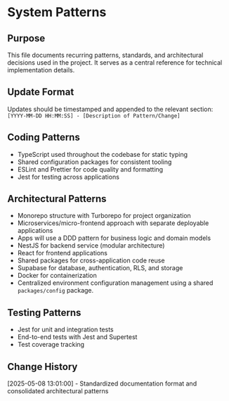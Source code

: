# System Patterns

## Purpose

This file documents recurring patterns, standards, and architectural decisions used in the project. It serves as a central reference for technical implementation details.

## Update Format

Updates should be timestamped and appended to the relevant section:
`[YYYY-MM-DD HH:MM:SS] - [Description of Pattern/Change]`

## Coding Patterns

- TypeScript used throughout the codebase for static typing
- Shared configuration packages for consistent tooling
- ESLint and Prettier for code quality and formatting
- Jest for testing across applications

## Architectural Patterns

- Monorepo structure with Turborepo for project organization
- Microservices/micro-frontend approach with separate deployable applications
- Apps will use a DDD pattern for business logic and domain models
- NestJS for backend service (modular architecture)
- React for frontend applications
- Shared packages for cross-application code reuse
- Supabase for database, authentication, RLS, and storage
- Docker for containerization
- Centralized environment configuration management using a shared `packages/config` package.

## Testing Patterns

- Jest for unit and integration tests
- End-to-end tests with Jest and Supertest
- Test coverage tracking

## Change History

[2025-05-08 13:01:00] - Standardized documentation format and consolidated architectural patterns
